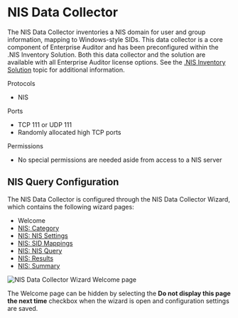 # NIS Data Collector

The NIS Data Collector inventories a NIS domain for user and group information, mapping to
Windows-style SIDs. This data collector is a core component of Enterprise Auditor and has been
preconfigured within the .NIS Inventory Solution. Both this data collector and the solution are
available with all Enterprise Auditor license options. See the
[.NIS Inventory Solution](/docs/accessanalyzer/11.6/solutions/nisinventory/overview.md)
topic for additional information.

Protocols

- NIS

Ports

- TCP 111 or UDP 111
- Randomly allocated high TCP ports

Permissions

- No special permissions are needed aside from access to a NIS server

## NIS Query Configuration

The NIS Data Collector is configured through the NIS Data Collector Wizard, which contains the
following wizard pages:

- Welcome
- [NIS: Category](/docs/accessanalyzer/11.6/admin/datacollector/nis/category.md)
- [NIS: NIS Settings](/docs/accessanalyzer/11.6/admin/datacollector/nis/settings.md)
- [NIS: SID Mappings](/docs/accessanalyzer/11.6/admin/datacollector/nis/sidmappings.md)
- [NIS: NIS Query](/docs/accessanalyzer/11.6/admin/datacollector/nis/query.md)
- [NIS: Results](/docs/accessanalyzer/11.6/admin/datacollector/nis/results.md)
- [NIS: Summary](/docs/accessanalyzer/11.6/admin/datacollector/nis/summary.md)

![NIS Data Collector Wizard Welcome page](/img/versioned_docs/activitymonitor_7.1/activitymonitor/install/welcome.webp)

The Welcome page can be hidden by selecting the **Do not display this page the next time** checkbox
when the wizard is open and configuration settings are saved.
